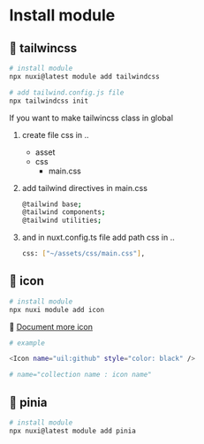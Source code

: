 # Install module

## 💩 tailwincss
```bash
# install module
npx nuxi@latest module add tailwindcss

# add tailwind.config.js file
npx tailwindcss init
```

If you want to make tailwincss class in global

1. create file css in ..

    - asset
    - css
        - main.css

2. add tailwind directives in main.css
    ```bash
    @tailwind base;
    @tailwind components;
    @tailwind utilities;
    ```
3. and in nuxt.config.ts file add path css in ..
    ```bash
    css: ["~/assets/css/main.css"],
    ```

## 💩 icon

```bash
# install module
npx nuxi module add icon
```

🔗 [Document more icon](https://icones.js.org/)

```bash
# example

<Icon name="uil:github" style="color: black" />

# name="collection name : icon name"
```

## 💩 pinia

```bash
# install module
npx nuxi@latest module add pinia
```
